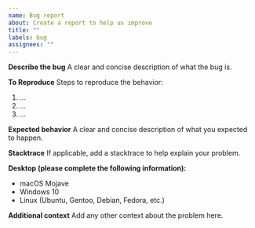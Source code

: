 ```yaml
---
name: Bug report
about: Create a report to help us improve
title: ""
labels: bug
assignees: ""
---
```


**Describe the bug**
A clear and concise description of what the bug is.

**To Reproduce**
Steps to reproduce the behavior:

1. ...
2. ...
3. ...

**Expected behavior**
A clear and concise description of what you expected to happen.

**Stacktrace**
If applicable, add a stacktrace to help explain your problem.

**Desktop (please complete the following information):**

- macOS Mojave
- Windows 10
- Linux (Ubuntu, Gentoo, Debian, Fedora, etc.)

**Additional context**
Add any other context about the problem here.
